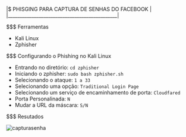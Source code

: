 |$ PHISGING PARA CAPTURA DE SENHAS DO FACEBOOK |
|______________________________________________|

$$$ Ferramentas

- Kali Linux
- Zphisher

$$$ Configurando o Phishing no Kali Linux

- Entrando no diretório: ``` cd zphisher ```
- Iniciando o zphisher: ``` sudo bash zphisher.sh ```
- Selecionando o ataque: ``` 1 a 33 ```
- Selecionando uma opção: ``` Traditional Login Page ```
- Selecionando um serviço de encaminhamento de porta: ```Cloudfared ```
- Porta Personalinada: ``` N ```
- Mudar a URL da máscara: ``` S/N ```

$$$ Resutados

![capturasenha](https://github.com/user-attachments/assets/683c6732-6c72-40db-a56b-d5eed0b88028)



